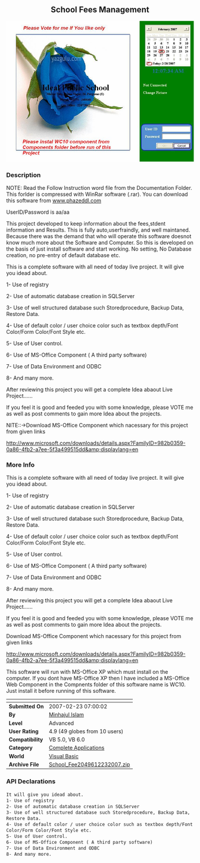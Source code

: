 ﻿<div align="center">

## School Fees Management

<img src="PIC2007221910527010.JPG">
</div>

### Description

NOTE: Read the Follow Instruction word file from the Documentation Folder. This forlder is compressed with WinRar software (.rar). You can download this software from www.phazeddl.com

UserID/Password is aa/aa

This project developed to keep information about the fees,stdent information and Results. This is fully auto,userfraindly, and well maintaned. Because there was the demand that who will operate this software doesnot know much more about the Software and Computer. So this is developed on the basis of just install software and start working. No setting, No Database creation, no pre-entry of default database etc.

This is a complete software with all need of today live project. It will give you idead about.

1- Use of registry

2- Use of automatic database creation in SQLServer

3- Use of well structured database such Storedprocedure, Backup Data, Restore Data.

4- Use of default color / user choice color such as textbox depth/Font Color/Form Color/Font Style etc.

5- Use of User control.

6- Use of MS-Office Component ( A third party software)

7- Use of Data Environment and ODBC

8- And many more.

After reviewing this project you will get a complete Idea abaout Live Project......

If you feel it is good and feeded you with some knowledge, please VOTE me as well as post comments to gain more Idea about the projects.

NITE::-&gt;Download MS-Office Component which nacessary for this project from given links

http://www.microsoft.com/downloads/details.aspx?FamilyID=982b0359-0a86-4fb2-a7ee-5f3a499515dd&amp;displaylang=en
 
### More Info
 
This is a complete software with all need of today live project. It will give you idead about.

1- Use of registry

2- Use of automatic database creation in SQLServer

3- Use of well structured database such Storedprocedure, Backup Data, Restore Data.

4- Use of default color / user choice color such as textbox depth/Font Color/Form Color/Font Style etc.

5- Use of User control.

6- Use of MS-Office Component ( A third party software)

7- Use of Data Environment and ODBC

8- And many more.

After reviewing this project you will get a complete Idea abaout Live Project......

If you feel it is good and feeded you with some knowledge, please VOTE me as well as post comments to gain more Idea about the projects.

Download MS-Office Component which nacessary for this project from given links

http://www.microsoft.com/downloads/details.aspx?FamilyID=982b0359-0a86-4fb2-a7ee-5f3a499515dd&amp;displaylang=en

This software will run with MS-Office XP which must install on the computer. If you dont have MS-Office XP then I have included a MS-Office Web Component in the Compnents folder of this software name is WC10. Just install it before running of this software.


<span>             |<span>
---                |---
**Submitted On**   |2007-02-23 07:00:02
**By**             |[Minhajul Islam](https://github.com/Planet-Source-Code/PSCIndex/blob/master/ByAuthor/minhajul-islam.md)
**Level**          |Advanced
**User Rating**    |4.9 (49 globes from 10 users)
**Compatibility**  |VB 5\.0, VB 6\.0
**Category**       |[Complete Applications](https://github.com/Planet-Source-Code/PSCIndex/blob/master/ByCategory/complete-applications__1-27.md)
**World**          |[Visual Basic](https://github.com/Planet-Source-Code/PSCIndex/blob/master/ByWorld/visual-basic.md)
**Archive File**   |[School\_Fee2049612232007\.zip](https://github.com/Planet-Source-Code/minhajul-islam-school-fees-management__1-67931/archive/master.zip)

### API Declarations

```
It will give you idead about.
1- Use of registry
2- Use of automatic database creation in SQLServer
3- Use of well structured database such Storedprocedure, Backup Data, Restore Data.
4- Use of default color / user choice color such as textbox depth/Font Color/Form Color/Font Style etc.
5- Use of User control.
6- Use of MS-Office Component ( A third party software)
7- Use of Data Environment and ODBC
8- And many more.
```





